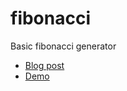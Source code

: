 # fibonacci
Basic fibonacci generator

* [Blog post](http://sdlambert.github.io/2015/05/26/coding-project-fibonacci-sequence-and-a-lesson-about-closures/)
* [Demo](http://sdlambert.github.io/fibonacci/fibonacci.html)
